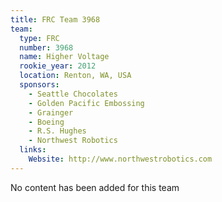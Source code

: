 ```yaml
---
title: FRC Team 3968
team:
  type: FRC
  number: 3968
  name: Higher Voltage
  rookie_year: 2012
  location: Renton, WA, USA
  sponsors:
    - Seattle Chocolates
    - Golden Pacific Embossing
    - Grainger
    - Boeing
    - R.S. Hughes
    - Northwest Robotics
  links:
    Website: http://www.northwestrobotics.com
---
```

No content has been added for this team